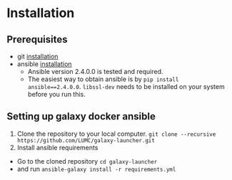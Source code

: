 # Installation


## Prerequisites
- git [installation](https://git-scm.com/book/en/v2/Getting-Started-Installing-Git)
- ansible [installation]((http://docs.ansible.com/ansible/intro_installation.html))
  * Ansible version 2.4.0.0 is tested and required.
  * The easiest way to obtain ansible is by `pip install ansible==2.4.0.0`. `libssl-dev` needs to be installed on your system before you run this.

## Setting up galaxy docker ansible
1. Clone the repository to your local computer. `git clone --recursive https://github.com/LUMC/galaxy-launcher.git`
2. Install ansible requirements
  * Go to the cloned repository `cd galaxy-launcher`  
  * and run `ansible-galaxy install -r requirements.yml`
